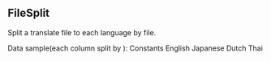 FileSplit
---
Split a translate file to each language by file.

Data sample(each column split by <tab>):
Constants	English	Japanese	Dutch	Thai
